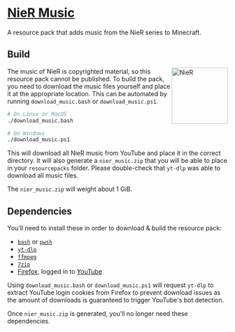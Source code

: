 # [NieR Music](https://github.com/NatoBoram/nier_music)

A resource pack that adds music from the NieR series to Minecraft.

## Build

<img
  align="right"
  alt="NieR"
  src="https://github.com/user-attachments/assets/ab0d2f9a-1e3e-4925-a7f5-c5a3e06d83e4"
  width="128"
/>

The music of NieR is copyrighted material, so this resource pack cannot be published. To build the pack, you need to download the music files yourself and place it at the appropriate location. This can be automated by running `download_music.bash` or `download_music.ps1`.

```bash
# On Linux or MacOS
./download_music.bash

# On Windows
./download_music.ps1
```

This will download all NieR music from YouTube and place it in the correct directory. It will also generate a `nier_music.zip` that you will be able to place in your `resourcepacks` folder. Please double-check that `yt-dlp` was able to download all music files.

The `nier_music.zip` will weight about 1 GiB.

## Dependencies

You'll need to install these in order to download & build the resource pack:

- [`bash`](https://www.gnu.org/software/bash) or [`pwsh`](https://github.com/PowerShell/PowerShell)
- [`yt-dlp`](https://github.com/yt-dlp/yt-dlp)
- [`ffmpeg`](https://ffmpeg.org)
- [`7zip`](https://www.7-zip.org)
- [Firefox](https://www.mozilla.org/firefox), logged in to [YouTube](https://www.youtube.com)

Using `download_music.bash` or `download_music.ps1` will request `yt-dlp` to extract YouTube login cookies from Firefox to prevent download issues as the amount of downloads is guaranteed to trigger YouTube's bot detection.

Once `nier_music.zip` is generated, you'll no longer need these dependencies.
